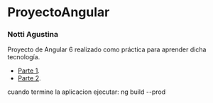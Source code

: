 # ProyectoAngular
### Notti Agustina

Proyecto de Angular 6 realizado como práctica para aprender dicha tecnología.

- [Parte 1](https://youtu.be/AR1tLGQ7COs).
- [Parte 2](https://youtu.be/OrCdt865WOg).


cuando termine la aplicacion ejecutar: ng build --prod


